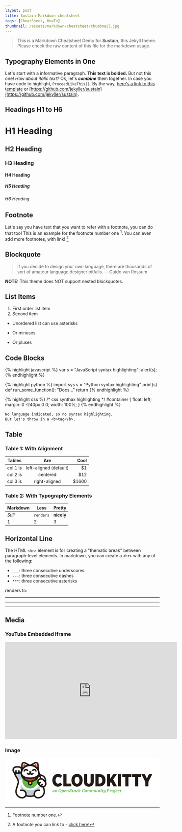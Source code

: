 ```yaml
---
layout: post
title: Sustain Markdown cheatsheet
tags: [CheatSheet, HowTo]
thumbnail: /assets/markdown-cheatsheet/thumbnail.jpg
---
```


> This is a Markdown Cheatsheet Demo for **Sustain**, this Jekyll theme. Please check the raw content of this file for the markdown usage.

## Typography Elements in One

Let's start with a informative paragraph. **This text is bolded.** But not this one! _How about italic text?_  Ok, let's **_combine_** them together. In case you have code to highlight, `ProceedLikeThis()`. By the way, [here's a link to this template](https://github.com/jekyller/sustain) or [https://github.com/jekyller/sustain](https://github.com/jekyller/sustain).

<div class="divider"></div>

## Headings H1 to H6

# H1 Heading

## H2 Heading

### H3 Heading

#### H4 Heading

##### H5 Heading

###### H6 Heading

<div class="divider"></div>

## Footnote

Let's say you have text that you want to refer with a footnote, you can do that too! This is an example for the footnote number one [^1]. You can even add more footnotes, with link! [^2]

<div class="divider"></div>

## Blockquote

> If you decide to design your own language, there are thousands of sort of amateur language designer pitfalls. -- Guido van Rossum

**NOTE:** This theme does NOT support nested blockquotes.

<div class="divider"></div>

## List Items

1. First order list item
2. Second item

* Unordered list can use asterisks
- Or minuses
+ Or pluses

<div class="divider"></div>

## Code Blocks

{% highlight javascript %}
var s = "JavaScript syntax highlighting";
alert(s);
{% endhighlight %}

{% highlight python %}
import sys
s = "Python syntax highlighting"
print(s)
def run_some_function():
    "Docs..."
    return
{% endhighlight %}

{% highlight css %}
/* css synthax highlighting */
#container {
    float: left;
    margin: 0 -240px 0 0;
    width: 100%;
}
{% endhighlight %}

```
No language indicated, so no syntax highlighting.
But let's throw in a <b>tag</b>.
```

<div class="divider"></div>

## Table

### Table 1: With Alignment

| Tables        | Are                    | Cool  |
| ------------- |:----------------------:| -----:|
| col 1 is      | left-aligned (default) |    $1 |
| col 2 is      |        centered        |   $12 |
| col 3 is      |     right-aligned      | $1600 |

### Table 2: With Typography Elements

Markdown | Less | Pretty
--- | --- | ---
*Still* | `renders` | **nicely**
1 | 2 | 3

<div class="divider"></div>

## Horizontal Line

The HTML `<hr>` element is for creating a "thematic break" between paragraph-level elements. In markdown, you can create a `<hr>` with any of the following:

* `___`: three consecutive underscores
* `---`: three consecutive dashes
* `***`: three consecutive asterisks

renders to:

___

---

***

<div class="divider"></div>

## Media

### YouTube Embedded Iframe

<iframe width="560" height="315" src="https://www.youtube.com/embed/XOrfVzbbKTo" frameborder="0" allowfullscreen></iframe>

### Image

![CloudKitty](/assets/markdown-cheatsheet/cloudkitty-openstack-community.png)

[^1]: Footnote number one.

[^2]: A footnote you can link to - [click here!](https://github.com/openstack/cloudkitty)
